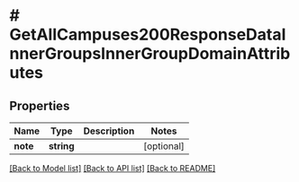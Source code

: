 # # GetAllCampuses200ResponseDataInnerGroupsInnerGroupDomainAttributes

## Properties

Name | Type | Description | Notes
------------ | ------------- | ------------- | -------------
**note** | **string** |  | [optional]

[[Back to Model list]](../../README.md#models) [[Back to API list]](../../README.md#endpoints) [[Back to README]](../../README.md)
